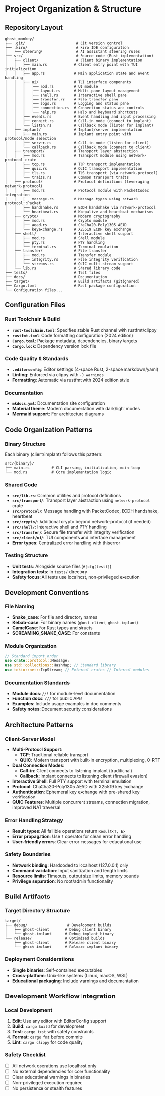 # Project Organization & Structure

## Repository Layout

```
ghost_monkey/
├── .git/                       # Git version control
├── .kiro/                      # Kiro IDE configuration
│   └── steering/               # AI assistant steering rules
├── src/                        # Source code (Rust implementation)
│   ├── client/                 # Client binary implementation
│   │   ├── main.rs            # Client entry point with TUI initialization
│   │   ├── app.rs             # Main application state and event handling
│   │   ├── ui/                # TUI interface components
│   │   │   ├── mod.rs         # UI module
│   │   │   ├── layout.rs      # Multi-pane layout management
│   │   │   ├── shell.rs       # Interactive shell pane
│   │   │   ├── transfer.rs    # File transfer pane
│   │   │   ├── logs.rs        # Logging and status pane
│   │   │   ├── connection.rs  # Connection status and controls
│   │   │   └── help.rs        # Help and keyboard shortcuts
│   │   ├── events.rs          # Event handling and input processing
│   │   ├── connect.rs         # Call-in mode (connect to implant)
│   │   └── listen.rs          # Callback mode (listen for implant)
│   ├── implant/               # Implant/server implementation
│   │   ├── main.rs            # Implant entry point with protocol/mode selection
│   │   ├── server.rs          # Call-in mode (listen for client)
│   │   └── callback.rs        # Callback mode (connect to client)
│   ├── transport/             # Transport layer abstraction
│   │   ├── mod.rs             # Transport module using network-protocol crate
│   │   ├── tcp.rs             # TCP transport implementation
│   │   ├── quic.rs            # QUIC transport implementation
│   │   ├── tls.rs             # TLS transport (via network-protocol)
│   │   └── traits.rs          # Common transport traits
│   ├── protocol/              # Protocol definitions (leveraging network-protocol)
│   │   ├── mod.rs             # Protocol module with PacketCodec integration
│   │   ├── message.rs         # Message types using network-protocol::Packet
│   │   ├── handshake.rs       # ECDH handshake via network-protocol
│   │   └── heartbeat.rs       # Keepalive and heartbeat mechanisms
│   ├── crypto/                # Modern cryptography
│   │   ├── mod.rs             # Crypto module
│   │   ├── aead.rs            # ChaCha20-Poly1305 AEAD
│   │   └── keyexchange.rs     # X25519 ECDH key exchange
│   ├── shell/                 # Interactive shell support
│   │   ├── mod.rs             # Shell module
│   │   ├── pty.rs             # PTY handling
│   │   └── terminal.rs        # Terminal emulation
│   ├── transfer/              # File transfer
│   │   ├── mod.rs             # Transfer module
│   │   ├── integrity.rs       # File integrity verification
│   │   └── streams.rs         # QUIC multi-stream support
│   └── lib.rs                 # Shared library code
├── tests/                     # Test files
├── docs/                      # Documentation
├── target/                    # Build artifacts (gitignored)
├── Cargo.toml                 # Rust package configuration
└── Configuration files...
```

## Configuration Files

### Rust Toolchain & Build

- **`rust-toolchain.toml`**: Specifies stable Rust channel with rustfmt/clippy
- **`rustfmt.toml`**: Code formatting configuration (2024 edition)
- **`Cargo.toml`**: Package metadata, dependencies, binary targets
- **`Cargo.lock`**: Dependency version lock file

### Code Quality & Standards

- **`.editorconfig`**: Editor settings (4-space Rust, 2-space markdown/yaml)
- **Linting**: Enforced via clippy with `-D warnings`
- **Formatting**: Automatic via rustfmt with 2024 edition style

### Documentation

- **`mkdocs.yml`**: Documentation site configuration
- **Material theme**: Modern documentation with dark/light modes
- **Mermaid support**: For architecture diagrams

## Code Organization Patterns

### Binary Structure

Each binary (client/implant) follows this pattern:

```
src/{binary}/
├── main.rs          # CLI parsing, initialization, main loop
└── mod.rs           # Core implementation logic
```

### Shared Code

- **`src/lib.rs`**: Common utilities and protocol definitions
- **`src/transport/`**: Transport layer abstraction using `network-protocol` crate
- **`src/protocol/`**: Message handling with PacketCodec, ECDH handshake, heartbeat
- **`src/crypto/`**: Additional crypto beyond network-protocol (if needed)
- **`src/shell/`**: Interactive shell and PTY handling
- **`src/transfer/`**: Secure file transfer with integrity verification
- **`src/client/ui/`**: TUI components and interface management
- **Error types**: Centralized error handling with thiserror

### Testing Structure

- **Unit tests**: Alongside source files (`#[cfg(test)]`)
- **Integration tests**: In `tests/` directory
- **Safety focus**: All tests use localhost, non-privileged execution

## Development Conventions

### File Naming

- **Snake_case**: For file and directory names
- **Kebab-case**: For binary names (`ghost-client`, `ghost-implant`)
- **CamelCase**: For Rust types and structs
- **SCREAMING_SNAKE_CASE**: For constants

### Module Organization

```rust
// Standard import order
use crate::protocol::Message;
use std::collections::HashMap; // Standard library
use tokio::net::TcpStream; // External crates // Internal modules
```

### Documentation Standards

- **Module docs**: `//!` for module-level documentation
- **Function docs**: `///` for public APIs
- **Examples**: Include usage examples in doc comments
- **Safety notes**: Document security considerations

## Architecture Patterns

### Client-Server Model

- **Multi-Protocol Support**:
  - **TCP**: Traditional reliable transport
  - **QUIC**: Modern transport with built-in encryption, multiplexing, 0-RTT
- **Dual Connection Modes**:
  - **Call-in**: Client connects to listening implant (traditional)
  - **Callback**: Implant connects to listening client (firewall evasion)
- **Interactive Shell**: Full PTY support with terminal emulation
- **Protocol**: ChaCha20-Poly1305 AEAD with X25519 key exchange
- **Authentication**: Ephemeral key exchange with pre-shared key verification
- **QUIC Features**: Multiple concurrent streams, connection migration, improved NAT traversal

### Error Handling Strategy

- **Result types**: All fallible operations return `Result<T, E>`
- **Error propagation**: Use `?` operator for clean error handling
- **User-friendly errors**: Clear error messages for educational use

### Safety Boundaries

- **Network binding**: Hardcoded to localhost (127.0.0.1) only
- **Command validation**: Input sanitization and length limits
- **Resource limits**: Timeouts, output size limits, memory bounds
- **Privilege separation**: No root/admin functionality

## Build Artifacts

### Target Directory Structure

```
target/
├── debug/                  # Development builds
│   ├── ghost-client       # Debug client binary
│   └── ghost-implant      # Debug implant binary
└── release/               # Optimized builds
    ├── ghost-client       # Release client binary
    └── ghost-implant      # Release implant binary
```

### Deployment Considerations

- **Single binaries**: Self-contained executables
- **Cross-platform**: Unix-like systems (Linux, macOS, WSL)
- **Educational packaging**: Include warnings and documentation

## Development Workflow Integration

### Local Development

1. **Edit**: Use any editor with EditorConfig support
2. **Build**: `cargo build` for development
3. **Test**: `cargo test` with safety constraints
4. **Format**: `cargo fmt` before commits
5. **Lint**: `cargo clippy` for code quality

### Safety Checklist

- [ ] All network operations use localhost only
- [ ] No external dependencies for core functionality
- [ ] Clear educational warnings in binaries
- [ ] Non-privileged execution required
- [ ] No persistence or stealth features
